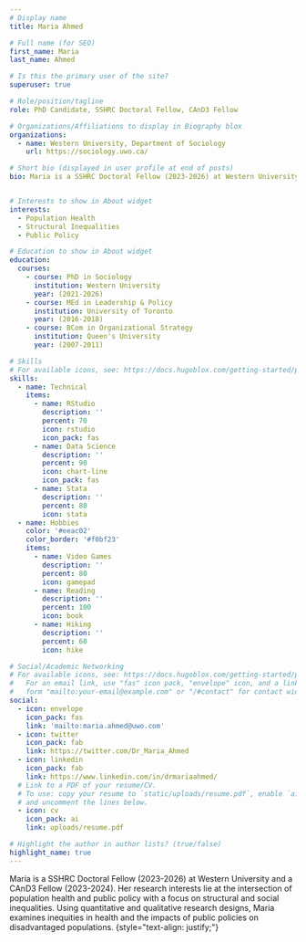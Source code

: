 ```yaml
---
# Display name
title: Maria Ahmed

# Full name (for SEO)
first_name: Maria
last_name: Ahmed

# Is this the primary user of the site?
superuser: true

# Role/position/tagline
role: PhD Candidate, SSHRC Doctoral Fellow, CAnD3 Fellow

# Organizations/Affiliations to display in Biography blox
organizations:
  - name: Western University, Department of Sociology
    url: https://sociology.uwo.ca/

# Short bio (displayed in user profile at end of posts)
bio: Maria is a SSHRC Doctoral Fellow (2023-2026) at Western University and a CAnD3 Fellow (2023-2024). Her research interests lie at the intersection of population health and public policy with a focus on structural and social inequalities. Using quantitative and qualitative research designs, Maria examines inequities in health and the impacts of public policies on disadvantaged populations.


# Interests to show in About widget
interests:
  - Population Health
  - Structural Inequalities
  - Public Policy

# Education to show in About widget
education:
  courses:
    - course: PhD in Sociology
      institution: Western University
      year: (2021-2026)
    - course: MEd in Leadership & Policy
      institution: University of Toronto
      year: (2016-2018)
    - course: BCom in Organizational Strategy
      institution: Queen's University
      year: (2007-2011)

# Skills
# For available icons, see: https://docs.hugoblox.com/getting-started/page-builder/#icons
skills:
  - name: Technical
    items:
      - name: RStudio
        description: ''
        percent: 70
        icon: rstudio
        icon_pack: fas
      - name: Data Science
        description: ''
        percent: 90
        icon: chart-line
        icon_pack: fas
      - name: Stata
        description: ''
        percent: 80
        icon: stata
  - name: Hobbies
    color: '#eeac02'
    color_border: '#f0bf23'
    items:
      - name: Video Games
        description: ''
        percent: 80
        icon: gamepad
      - name: Reading
        description: ''
        percent: 100
        icon: book
      - name: Hiking
        description: ''
        percent: 60
        icon: hike

# Social/Academic Networking
# For available icons, see: https://docs.hugoblox.com/getting-started/page-builder/#icons
#   For an email link, use "fas" icon pack, "envelope" icon, and a link in the
#   form "mailto:your-email@example.com" or "/#contact" for contact widget.
social:
  - icon: envelope
    icon_pack: fas
    link: 'mailto:maria.ahmed@uwo.com'
  - icon: twitter
    icon_pack: fab
    link: https://twitter.com/Dr_Maria_Ahmed
  - icon: linkedin
    icon_pack: fab
    link: https://www.linkedin.com/in/drmariaahmed/
  # Link to a PDF of your resume/CV.
  # To use: copy your resume to `static/uploads/resume.pdf`, enable `ai` icons in `params.yaml`,
  # and uncomment the lines below.
  - icon: cv
    icon_pack: ai
    link: uploads/resume.pdf

# Highlight the author in author lists? (true/false)
highlight_name: true
---
```


Maria is a SSHRC Doctoral Fellow (2023-2026) at Western University and a CAnD3 Fellow (2023-2024). Her research interests lie at the intersection of population health and public policy with a focus on structural and social inequalities. Using quantitative and qualitative research designs, Maria examines inequities in health and the impacts of public policies on disadvantaged populations.
{style="text-align: justify;"}
